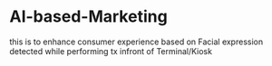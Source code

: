 # AI-based-Marketing
this is to enhance consumer experience based on Facial expression detected while performing tx infront of Terminal/Kiosk
